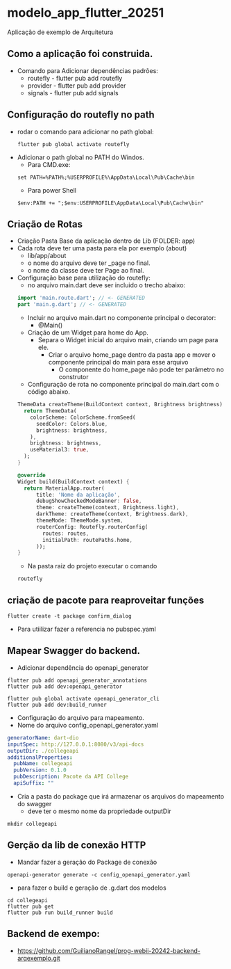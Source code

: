 # modelo_app_flutter_20251

Aplicação de exemplo de Arquitetura

## Como a aplicação foi construida.
* Comando para Adicionar dependências padrões:
  * routefly - flutter pub add routefly
  * provider - flutter pub add provider
  * signals  - flutter pub add signals 

## Configuração do routefly no path
* rodar o comando para adicionar no path global:
  ```
  flutter pub global activate routefly
  ```
* Adicionar o path global no PATH do Windos.
  * Para CMD.exe: 
  ``` 
  set PATH=%PATH%;%USERPROFILE%\AppData\Local\Pub\Cache\bin
  ```
  * Para power Shell
  ```
  $env:PATH += ";$env:USERPROFILE\AppData\Local\Pub\Cache\bin"
  ```

## Criação de Rotas
* Criação Pasta Base da aplicação dentro de Lib (FOLDER: app)
* Cada rota deve ter uma pasta para ela por exemplo (about) 
  * lib/app/about 
  * o nome do arquivo deve ter _page no final.
  * o nome da classe deve ter Page ao final.
* Configuração base para utilização do routefly:
  * no arquivo main.dart deve ser incluido o trecho abaixo:
  ```dart
  import 'main.route.dart'; // <- GENERATED
  part 'main.g.dart'; // <- GENERATED
  ```
  * Incluir no arquivo main.dart no componente principal o decorator:
    * @Main()
  * Criação de um Widget para home do App. 
    * Separa o Widget inicial do arquivo main, criando um page para ele.
      * Criar o arquivo home_page dentro da pasta app e mover o componente principal do main para esse arquivo
        * O componente do home_page não pode ter parâmetro no construtor
  * Configuração de rota no componente principal do main.dart com o código abaixo.
  ```dart
  ThemeData createTheme(BuildContext context, Brightness brightness) {
    return ThemeData(
      colorScheme: ColorScheme.fromSeed(
        seedColor: Colors.blue,
        brightness: brightness,
      ),
      brightness: brightness,
      useMaterial3: true,
    );
  }

  @override
  Widget build(BuildContext context) {
    return MaterialApp.router(
        title: 'Nome da aplicação',
        debugShowCheckedModeBanner: false,
        theme: createTheme(context, Brightness.light),
        darkTheme: createTheme(context, Brightness.dark),
        themeMode: ThemeMode.system,
        routerConfig: Routefly.routerConfig(
          routes: routes,
          initialPath: routePaths.home,
        ));
  }
  ```
  * Na pasta raiz do projeto executar o comando
  ```
  routefly
  ```

## criação de pacote para reaproveitar funções
```
flutter create -t package confirm_dialog
```

* Para utiilizar fazer a referencia no pubspec.yaml

## Mapear Swagger do backend.
* Adicionar dependência do openapi_generator
```shell
flutter pub add openapi_generator_annotations
flutter pub add dev:openapi_generator

flutter pub global activate openapi_generator_cli
flutter pub add dev:build_runner
```
* Configuração do arquivo para mapeamento.
* Nome do arquivo config_openapi_generator.yaml
```yaml
generatorName: dart-dio
inputSpec: http://127.0.0.1:8080/v3/api-docs
outputDir: ./collegeapi
additionalProperties:
  pubName: collegeapi
  pubVersion: 0.1.0
  pubDescription: Pacote da API College
  apiSuffix: ""
```

* Cria a pasta do package que irá armazenar os arquivos do mapeamento do swagger
  * deve ter o mesmo nome da propriedade outputDir 
```shell
mkdir collegeapi
```

## Gerção da lib de conexão HTTP
* Mandar fazer a geração do Package de conexão
```shell
openapi-generator generate -c config_openapi_generator.yaml
```
* para fazer o build e geração de .g.dart dos modelos
```shell
cd collegeapi
flutter pub get
flutter pub run build_runner build
```
## Backend de exempo:
* https://github.com/GuilianoRangel/prog-webii-20242-backend-arqexemplo.git
